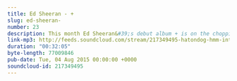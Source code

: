 ```yaml
---
title: Ed Sheeran - +
slug: ed-sheeran-
number: 23
description: This month Ed Sheeran&#39;s debut album + is on the chopping block. Is this album all about algebra?! Does it &#39;add&#39; anything to the western canon? Let&#39;s find out y&#39;all!
link-mp3: http://feeds.soundcloud.com/stream/217349495-hatondog-hmm-interesting-choice-ep23-ed-sheeran.mp3
duration: "00:32:05"
byte-length: 77009846
pub-date: Tue, 04 Aug 2015 00:00:00 +0000
soundcloud-id: 217349495
---
```


